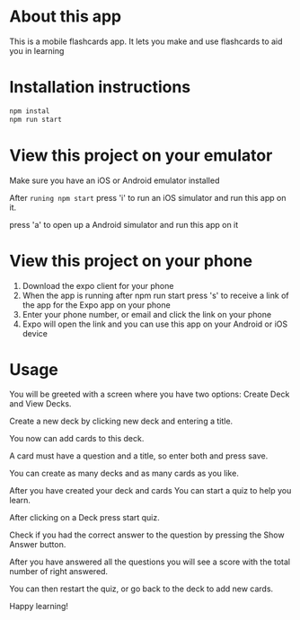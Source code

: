 # About this app
This is a mobile flashcards app. It lets you make and use flashcards to aid you in learning

# Installation instructions

```bash
npm instal
npm run start
```

# View this project on your emulator
Make sure you have an iOS or Android emulator installed

After ```runing npm start```
press 'i' to run an iOS simulator and run this app on it.

press 'a' to open up a Android simulator and run this app on it

# View this project on your phone

1. Download the expo client for your phone
2. When the app is running after npm run start press 's' to receive a link of the app for the Expo app on your phone
3. Enter your phone number, or email and click the link on your phone
4. Expo will open the link and you can use this app on your Android or iOS device

# Usage
You will be greeted with a screen where you have two options: Create Deck and View Decks.

Create a new deck by clicking new deck and entering a title.

You now can add cards to this deck.

A card must have a question and a title, so enter both and press save.

You can create as many decks and as many cards as you like.

After you have created your deck and cards You can start a quiz to help you learn.

After clicking on a Deck press start quiz.

Check if you had the correct answer to the question by pressing the Show Answer button.

After you have answered all the questions you will see a score with the total number of right answered.

You can then restart the quiz, or go back to the deck to add new cards.

Happy learning!